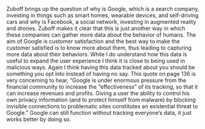 Zuboff brings up the question of why is Google, which is a search company, investing in things such as smart homes, wearable devices, and self-driving cars and why is Facebook, a social network, investing in augmented reality and drones. Zuboff makes it clear that this is just another way in which these companies can gather more data about the behavior of humans. The aim of Google is customer satisfaction and the best way to make the customer satisfied is to know more about them, thus leading to capturing more data about their behaviors. While I do understand how this data is useful to expand the user experience I think it  is close to being used in malicious ways. Again I think having this data tracked about you should be something you opt into instead of having no say. This quote on page 136 is very concerning to hear, “Google is under enormous pressure from the financial community to increase the “effectiveness”
of its tracking, so that it can increase revenues and profits. Giving a user the ability to control his
own privacy information (and to protect himself from malware) by blocking invisible connections
to problematic sites constitutes an existential threat to Google.” Google can still function without tracking everyone’s data, it just works better by doing so.